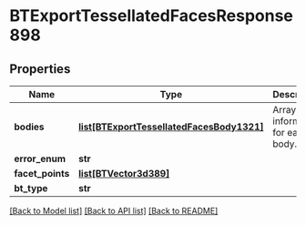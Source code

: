 # BTExportTessellatedFacesResponse898

## Properties
Name | Type | Description | Notes
------------ | ------------- | ------------- | -------------
**bodies** | [**list[BTExportTessellatedFacesBody1321]**](BTExportTessellatedFacesBody1321.md) | Array of information for each body. | [optional] 
**error_enum** | **str** |  | [optional] 
**facet_points** | [**list[BTVector3d389]**](BTVector3d389.md) |  | [optional] 
**bt_type** | **str** |  | [optional] 

[[Back to Model list]](../README.md#documentation-for-models) [[Back to API list]](../README.md#documentation-for-api-endpoints) [[Back to README]](../README.md)


